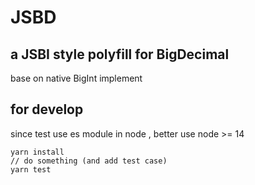 # JSBD

## a JSBI style polyfill for BigDecimal

base on native BigInt implement

## for develop

since test use es module in node , better use node >= 14

```
yarn install
// do something (and add test case)
yarn test
```
